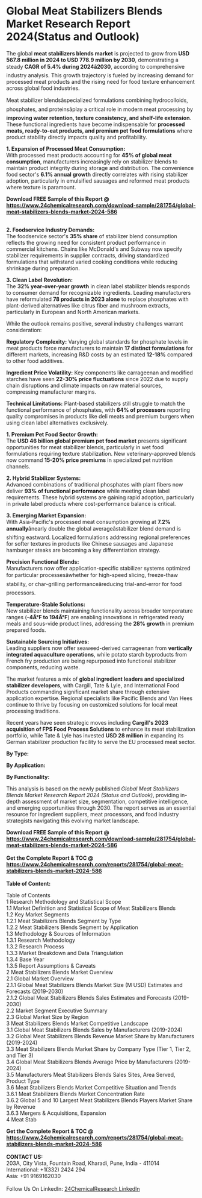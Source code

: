 <h1>Global Meat Stabilizers Blends Market Research Report 2024(Status and Outlook)</h1><p>The global <strong>meat stabilizers blends market</strong> is projected to grow from <strong>USD 567.8 million in 2024 to USD 778.9 million by 2030</strong>, demonstrating a steady <strong>CAGR of 5.4% during 2024â2030</strong>, according to comprehensive industry analysis. This growth trajectory is fueled by increasing demand for processed meat products and the rising need for food texture enhancement across global food industries.</p><p>Meat stabilizer blendsâspecialized formulations combining hydrocolloids, phosphates, and proteinsâplay a critical role in modern meat processing by <strong>improving water retention, texture consistency, and shelf-life extension</strong>. These functional ingredients have become indispensable for <strong>processed meats, ready-to-eat products, and premium pet food formulations</strong> where product stability directly impacts quality and profitability.</p><p><strong>1. Expansion of Processed Meat Consumption:</strong><br>
With processed meat products accounting for <strong>45% of global meat consumption</strong>, manufacturers increasingly rely on stabilizer blends to maintain product integrity during storage and distribution. The convenience food sector's <strong>6.1% annual growth</strong> directly correlates with rising stabilizer adoption, particularly in emulsified sausages and reformed meat products where texture is paramount.</p><div><b>Download FREE Sample of this Report @ 
            <a href="https://www.24chemicalresearch.com/download-sample/281754/global-meat-stabilizers-blends-market-2024-586">
            https://www.24chemicalresearch.com/download-sample/281754/global-meat-stabilizers-blends-market-2024-586</a></b></div><br><p><strong>2. Foodservice Industry Demands:</strong><br>
The foodservice sector's <strong>35% share</strong> of stabilizer blend consumption reflects the growing need for consistent product performance in commercial kitchens. Chains like McDonald's and Subway now specify stabilizer requirements in supplier contracts, driving standardized formulations that withstand varied cooking conditions while reducing shrinkage during preparation.</p><p><strong>3. Clean Label Revolution:</strong><br>
The <strong>32% year-over-year growth</strong> in clean label stabilizer blends responds to consumer demand for recognizable ingredients. Leading manufacturers have reformulated <strong>78 products in 2023 alone</strong> to replace phosphates with plant-derived alternatives like citrus fiber and mushroom extracts, particularly in European and North American markets.</p><p>While the outlook remains positive, several industry challenges warrant consideration:</p><p><strong>Regulatory Complexity:</strong> Varying global standards for phosphate levels in meat products force manufacturers to maintain <strong>17 distinct formulations</strong> for different markets, increasing R&amp;D costs by an estimated <strong>12-18%</strong> compared to other food additives.</p><p><strong>Ingredient Price Volatility:</strong> Key components like carrageenan and modified starches have seen <strong>22-30% price fluctuations</strong> since 2022 due to supply chain disruptions and climate impacts on raw material sources, compressing manufacturer margins.</p><p><strong>Technical Limitations:</strong> Plant-based stabilizers still struggle to match the functional performance of phosphates, with <strong>64% of processors</strong> reporting quality compromises in products like deli meats and premium burgers when using clean label alternatives exclusively.</p><p><strong>1. Premium Pet Food Sector Growth:</strong><br>
The <strong>USD 46 billion global premium pet food market</strong> presents significant opportunities for meat stabilizer blends, particularly in wet food formulations requiring texture stabilization. New veterinary-approved blends now command <strong>15-20% price premiums</strong> in specialized pet nutrition channels.</p><p><strong>2. Hybrid Stabilizer Systems:</strong><br>
Advanced combinations of traditional phosphates with plant fibers now deliver <strong>93% of functional performance</strong> while meeting clean label requirements. These hybrid systems are gaining rapid adoption, particularly in private label products where cost-performance balance is critical.</p><p><strong>3. Emerging Market Expansion:</strong><br>
With Asia-Pacific's processed meat consumption growing at <strong>7.2% annually</strong>ânearly double the global averageâstabilizer blend demand is shifting eastward. Localized formulations addressing regional preferences for softer textures in products like Chinese sausages and Japanese hamburger steaks are becoming a key differentiation strategy.</p><p><strong>Precision Functional Blends:</strong><br>
	Manufacturers now offer application-specific stabilizer systems optimized for particular processesâwhether for high-speed slicing, freeze-thaw stability, or char-grilling performanceâreducing trial-and-error for food processors.</p><p><strong>Temperature-Stable Solutions:</strong><br>
	New stabilizer blends maintaining functionality across broader temperature ranges (<strong>-4Â°F to 194Â°F</strong>) are enabling innovations in refrigerated ready meals and sous-vide product lines, addressing the <strong>28% growth</strong> in premium prepared foods.</p><p><strong>Sustainable Sourcing Initiatives:</strong><br>
	Leading suppliers now offer seaweed-derived carrageenan from <strong>vertically integrated aquaculture operations</strong>, while potato starch byproducts from French fry production are being repurposed into functional stabilizer components, reducing waste.</p><p>The market features a mix of <strong>global ingredient leaders and specialized stabilizer developers</strong>, with Cargill, Tate &amp; Lyle, and International Food Products commanding significant market share through extensive application expertise. Regional specialists like Pacific Blends and Van Hees continue to thrive by focusing on customized solutions for local meat processing traditions.</p><p>Recent years have seen strategic moves including <strong>Cargill's 2023 acquisition of FPS Food Process Solutions</strong> to enhance its meat stabilization portfolio, while Tate &amp; Lyle has invested <strong>USD 28 million</strong> in expanding its German stabilizer production facility to serve the EU processed meat sector.</p><p><strong>By Type:</strong></p><p><strong>By Application:</strong></p><p><strong>By Functionality:</strong></p><p>This analysis is based on the newly published <em>Global Meat Stabilizers Blends Market Research Report 2024 (Status and Outlook)</em>, providing in-depth assessment of market size, segmentation, competitive intelligence, and emerging opportunities through 2030. The report serves as an essential resource for ingredient suppliers, meat processors, and food industry strategists navigating this evolving market landscape.</p><div><b>Download FREE Sample of this Report @ 
            <a href="https://www.24chemicalresearch.com/download-sample/281754/global-meat-stabilizers-blends-market-2024-586">
            https://www.24chemicalresearch.com/download-sample/281754/global-meat-stabilizers-blends-market-2024-586</a></b></div><br><div><b>Get the Complete Report & TOC @ 
            <a href="https://www.24chemicalresearch.com/reports/281754/global-meat-stabilizers-blends-market-2024-586">
            https://www.24chemicalresearch.com/reports/281754/global-meat-stabilizers-blends-market-2024-586</a></b></div><br>
            <b>Table of Content:</b><p>Table of Contents<br />
 1 Research Methodology and Statistical Scope<br />
 1.1 Market Definition and Statistical Scope of Meat Stabilizers Blends<br />
 1.2 Key Market Segments<br />
 1.2.1 Meat Stabilizers Blends Segment by Type<br />
 1.2.2 Meat Stabilizers Blends Segment by Application<br />
 1.3 Methodology & Sources of Information<br />
 1.3.1 Research Methodology<br />
 1.3.2 Research Process<br />
 1.3.3 Market Breakdown and Data Triangulation<br />
 1.3.4 Base Year<br />
 1.3.5 Report Assumptions & Caveats<br />
 2 Meat Stabilizers Blends Market Overview<br />
 2.1 Global Market Overview<br />
 2.1.1 Global Meat Stabilizers Blends Market Size (M USD) Estimates and Forecasts (2019-2030)<br />
 2.1.2 Global Meat Stabilizers Blends Sales Estimates and Forecasts (2019-2030)<br />
 2.2 Market Segment Executive Summary<br />
 2.3 Global Market Size by Region<br />
 3 Meat Stabilizers Blends Market Competitive Landscape<br />
 3.1 Global Meat Stabilizers Blends Sales by Manufacturers (2019-2024)<br />
 3.2 Global Meat Stabilizers Blends Revenue Market Share by Manufacturers (2019-2024)<br />
 3.3 Meat Stabilizers Blends Market Share by Company Type (Tier 1, Tier 2, and Tier 3)<br />
 3.4 Global Meat Stabilizers Blends Average Price by Manufacturers (2019-2024)<br />
 3.5 Manufacturers Meat Stabilizers Blends Sales Sites, Area Served, Product Type<br />
 3.6 Meat Stabilizers Blends Market Competitive Situation and Trends<br />
 3.6.1 Meat Stabilizers Blends Market Concentration Rate<br />
 3.6.2 Global 5 and 10 Largest Meat Stabilizers Blends Players Market Share by Revenue<br />
 3.6.3 Mergers & Acquisitions, Expansion<br />
 4 Meat Stab</p><div><b>Get the Complete Report & TOC @ 
            <a href="https://www.24chemicalresearch.com/reports/281754/global-meat-stabilizers-blends-market-2024-586">
            https://www.24chemicalresearch.com/reports/281754/global-meat-stabilizers-blends-market-2024-586</a></b></div><br><b>CONTACT US:</b><br>
            203A, City Vista, Fountain Road, Kharadi, Pune, India - 411014<br>
            International: +1(332) 2424 294<br>
            Asia: +91 9169162030 <br><br>
            Follow Us On LinkedIn: <a href="https://www.linkedin.com/company/24chemicalresearch/">24ChemicalResearch LinkedIn</a>